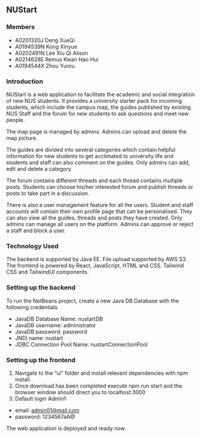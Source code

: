 ## NUStart
### Members
- A0201320J Deng XueQi
- A0194539N Kong Xinyue
- A0202491N Lee Xiu Qi Alison 
- A0214628E Remus Kwan Hao Hui 
- A0194544X Zhou Yurou 

### Introduction
NUStart is a web application to facilitate the academic and social integration of new NUS students. It provides a university starter pack for incoming students, which include the campus map, the guides published by existing NUS Staff and the forum for new students to ask questions and meet new people.

The map page is managed by admins. Admins can upload and delete the map picture.

The guides are divided into several categories which contain helpful information for new students to get acclimated to university life and students and staff can also comment on the guides. Only admins can add, edit and delete a category.

The forum contains different threads and each thread contains multiple posts. Students can choose his/her interested forum and publish threads or posts to take part in a discussion.

There is also a user management feature for all the users. Student and staff accounts will contain their own profile page that can be personalised. They can also view all the guides, threads and posts they have created. Only admins can manage all users on the platform. Admins can approve or reject a staff and block a user.


### Technology Used
The backend is supported by Java EE. File upload supported by AWS S3. The frontend is powered by React, JavaScript, HTML and CSS. Tailwind CSS and TailwindUI components.

### Setting up the backend
To run the NetBeans project, create a new Java DB Database with the following credentials
* JavaDB Database Name: nustartDB
* JavaDB username: administrator
* JavaDB password: password
* JNDI name: nustart
* JDBC Connection Pool Name: nustartConnectionPool

### Setting up the frontend
1. Navigate to the “ui” folder and install relevant dependencies with npm install.
2. Once download has been completed execute npm run start and the browser window should direct you to localhost:3000
3. Default login
Admin1: 
- email: admin01@mail.com
- password: 1234567aA@

The web application is deployed and ready now. 
